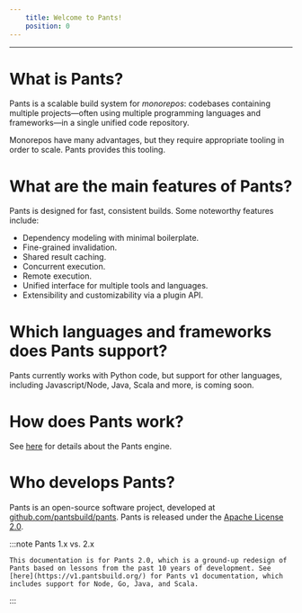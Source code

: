 ```yaml
---
    title: Welcome to Pants!
    position: 0
---
```




---

# What is Pants?

Pants is a scalable build system for _monorepos_: codebases containing multiple projects—often using multiple programming languages and frameworks—in a single unified code repository.

Monorepos have many advantages, but they require appropriate tooling in order to scale. Pants provides this tooling.

# What are the main features of Pants?

Pants is designed for fast, consistent builds. Some noteworthy features include:

- Dependency modeling with minimal boilerplate.
- Fine-grained invalidation.
- Shared result caching.
- Concurrent execution.
- Remote execution.
- Unified interface for multiple tools and languages.
- Extensibility and customizability via a plugin API.

# Which languages and frameworks does Pants support?

Pants currently works with Python code, but support for other languages, including Javascript/Node, Java, Scala and more, is coming soon. 

# How does Pants work?

See [here](./how-does-pants-work.md) for details about the Pants engine.

# Who develops Pants?

Pants is an open-source software project, developed at [github.com/pantsbuild/pants](https://github.com/pantsbuild/pants). Pants is released under the [Apache License 2.0](https://github.com/pantsbuild/pants/blob/master/LICENSE).

:::note Pants 1.x vs. 2.x

    This documentation is for Pants 2.0, which is a ground-up redesign of Pants based on lessons from the past 10 years of development. See [here](https://v1.pantsbuild.org/) for Pants v1 documentation, which includes support for Node, Go, Java, and Scala.

:::

